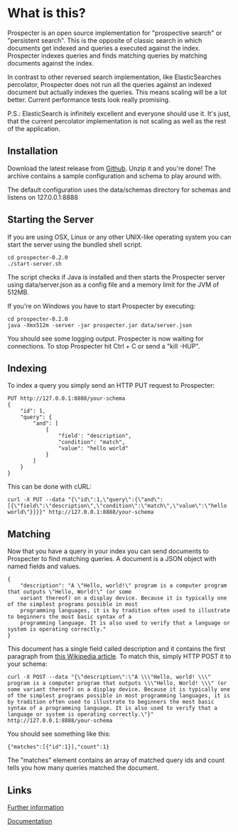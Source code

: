 What is this?
=============

Prospecter is an open source implementation for "prospective search" or "persistent search". This is the opposite of
classic search in which documents get indexed and queries a executed against the index. Prospecter indexes queries and
finds matching queries by matching documents against the index.

In contrast to other reversed search implementation, like ElasticSearches percolator, Prospecter does not run all the
queries against an indexed document but actually indexes the queries. This means scaling will be a lot better. Current
performance tests look really promising.

P.S.: ElasticSearch is infinitely excellent and everyone should use it. It's just, that the current percolator
implementation is not scaling as well as the rest of the application.

Installation
------------
Download the latest release from [Github](https://github.com/dbasedow/prospecter/releases). Unzip it and you're done!
The archive contains a sample configuration and schema to play around with.

The default configuration uses the data/schemas directory for schemas and listens on 127.0.0.1:8888

Starting the Server
-------------------
If you are using OSX, Linux or any other UNIX-like operating system you can start the server using the bundled shell
script.

    cd prospecter-0.2.0
    ./start-server.sh

The script checks if Java is installed and then starts the Prospecter server using data/server.json as a config file
and a memory limit for the JVM of 512MB.

If you're on Windows you have to start Prospecter by executing:

    cd prospecter-0.2.0
    java -Xmx512m -server -jar prospecter.jar data/server.json

You should see some logging output. Prospecter is now waiting for connections. To stop Prospecter hit Ctrl + C or send a
"kill -HUP".


Indexing
--------
To index a query you simply send an HTTP PUT request to Prospecter:

    PUT http://127.0.0.1:8888/your-schema
    {
        "id": 1,
        "query": {
            "and": [
                {
                    "field': "description",
                    "condition": "match",
                    "value": "hello world"
                }
            ]
        }
    }

This can be done with cURL:

    curl -X PUT --data "{\"id\":1,\"query\":{\"and\":[{\"field\":\"description\",\"condition\":\"match\",\"value\":\"hello world\"}]}}" http://127.0.0.1:8888/your-schema

Matching
--------
Now that you have a query in your index you can send documents to Prospecter to find matching queries. A document is a
JSON object with named fields and values.

    {
        "description": "A \"Hello, world!\" program is a computer program that outputs \"Hello, World!\" (or some
        variant thereof) on a display device. Because it is typically one of the simplest programs possible in most
        programming languages, it is by tradition often used to illustrate to beginners the most basic syntax of a
        programming language. It is also used to verify that a language or system is operating correctly."
    }

This document has a single field called description and it contains the first paragraph from
[this Wikipedia article](http://en.wikipedia.org/wiki/Hello_World). To match this, simply HTTP POST it to your schema:

    curl -X POST --data "{\"description\":\"A \\\"Hello, world! \\\" program is a computer program that outputs \\\"Hello, World! \\\" (or some variant thereof) on a display device. Because it is typically one of the simplest programs possible in most programming languages, it is by tradition often used to illustrate to beginners the most basic syntax of a programming language. It is also used to verify that a language or system is operating correctly.\"}" http://127.0.0.1:8888/your-schema

You should see something like this:

    {"matches":[{"id":1}],"count":1}

The "matches" element contains an array of matched query ids and count tells you how many queries matched the document.

Links
-----
[Further information](http://dbasedow.github.io/prospecter/)

[Documentation](http://dbasedow.github.io/prospecter/docs/documentation/)